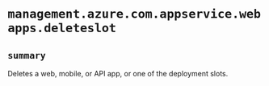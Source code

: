 # `management.azure.com.appservice.webapps.deleteslot`

## `summary`
Deletes a web, mobile, or API app, or one of the deployment slots.



